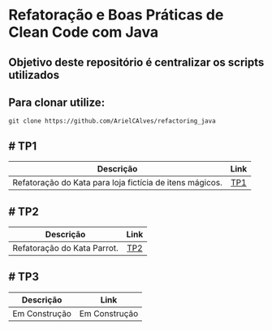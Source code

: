 # Refatoração e Boas Práticas de Clean Code com Java

## Objetivo deste repositório é centralizar os scripts utilizados

## Para clonar utilize:
    git clone https://github.com/ArielCAlves/refactoring_java


## # TP1
| Descrição                               | Link |
|:------------------------------------:|:------:|
| Refatoração do Kata para loja fictícia de itens mágicos. | [TP1](https://github.com/ArielCAlves/refactoring_java/tree/main/TP1/TP1_KataRefactoring) |

## # TP2
| Descrição                               | Link |
|:------------------------------------:|:------:|
| Refatoração do Kata Parrot. | [TP2](https://github.com/ArielCAlves/refactoring_java/tree/main/TP2/TP2_KataParrotRefactoring) |


## # TP3
| Descrição                               | Link |
|:------------------------------------:|:------:|
| Em Construção | Em Construção |

